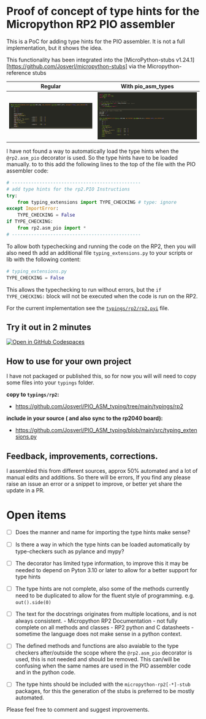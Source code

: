 # Proof of concept of type hints for the Micropython RP2 PIO assembler 

This is a PoC for adding type hints for the PIO assembler. It is not a full implementation, but it shows the idea.

This functionality has been integrated into the [MicroPython-stubs v1.24.1][https://github.com/Josverl/micropython-stubs] via the Micropython-reference stubs

| Regular | With pio_asm_types |
| -------- | -------- |
| ![before](before.png) | ![after](pio_asm_typing.gif) |


I have not found a way to automatically load the type hints when the `@rp2.asm_pio` decorator is used. So the type hints have to be loaded manually.
to to this add the following lines to the top of the file with the PIO assembler code:

```python
# -----------------------------------------------
# add type hints for the rp2.PIO Instructions
try: 
    from typing_extensions import TYPE_CHECKING # type: ignore
except ImportError:
    TYPE_CHECKING = False
if TYPE_CHECKING:
    from rp2.asm_pio import *
# -----------------------------------------------

```

To allow both typechecking and running the code on the RP2, then you will also need th add an additional file `typing_extensions.py` to your scripts  or lib with the following content:

```python
# typing_extensions.py
TYPE_CHECKING = False
```

This allows the typechecking to run without errors, but the `if TYPE_CHECKING:` block will not be executed when the code is run on the RP2.

For the current implementation see the [`typings/rp2/rp2.pyi`](typings/rp2/rp2.pyi) file. 

## Try it out in 2 minutes

[![Open in GitHub Codespaces](https://github.com/codespaces/badge.svg)](https://codespaces.new/Josverl/PIO_ASM_typing?quickstart=1)


## How to use for your own project
I have not packaged or published this, so for now you will will need to copy some files into your `typings` folder.

**copy to  `typings/rp2`:**
-  https://github.com/Josverl/PIO_ASM_typing/tree/main/typings/rp2

**include in your source ( and also sync to the rp2040 board):**
- https://github.com/Josverl/PIO_ASM_typing/blob/main/src/typing_extensions.py

## Feedback, improvements, corrections.

I assembled this from different sources, approx 50% automated and a lot of manual edits and additions.
So there will be errors, If you find any please raise an issue an error or a snippet to improve, or better yet share the update in a PR.

# Open items 

 - [ ] Does the manner and name for importing the type hints make sense?

 - [ ] Is there a way in which the type hints can be loaded automatically by type-checkers such as pylance and mypy?
 - [ ] The decorator has limited type information, to improve this it may be needed to depend on Pyton 3.10 or later to allow for a better support for type hints
 - [ ] The type hints are not complete, also some of the methods currently need to be duplicated to allow for the fluent style of programming. e.g. `out().side(0)`
 - [ ] The text for the docstrings originates from multiple locations, and is not always consistent.
        - Micropython RP2 Documentation - not fully complete on all methods and classes
        - RP2 python and C datasheets - sometime the language does not make sense in a python context.
- [ ] The defined methods and functions are also avaiable to the type checkers after/outside the scope where the `@rp2.asm_pio` decorator is used, this is not needed and should be removed.
This can/will be confusing when the same names are used in the PIO assembler code and in the python code.

 - [ ] The type hints should be included with the `micropython-rp2[-*]-stub` packages, for this the generation of the stubs is preferred to be mostly automated.

Please feel free to comment and suggest improvements.
